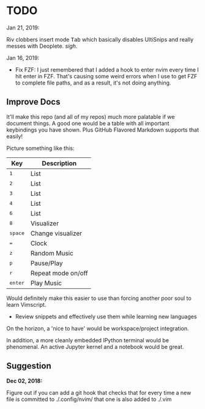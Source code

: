 # TODO

Jan 21, 2019:

  Riv clobbers insert mode <kbd>Tab</kbd> which basically disables UltiSnips
  and really messes with Deoplete. *sigh*.

Jan 16, 2019:

- Fix FZF:
  I just remembered that I added a hook to enter nvim every time
  I hit enter in FZF. That's causing some weird errors when I use <C-x><C-f>
  to get FZF to complete file paths, and as a result, it's not doing anything.

## Improve Docs

It'll make this repo (and all of my repos) much more palatable if we document
things. A good one would be a table with all important keybindings you have
shown. Plus GitHub Flavored Markdown supports that easily!

Picture something like this:

| Key | Description |
| --- | ----------- |
| <kbd>1</kbd>| List |
| <kbd>2</kbd>| List |
| <kbd>3</kbd>| List |
| <kbd>4</kbd>| List |
| <kbd>6</kbd>| List |
| <kbd>8</kbd>| Visualizer |
| <kbd>space</kbd>| Change visualizer |
| <kbd>=</kbd>| Clock |
| <kbd>z</kbd>| Random Music |
| <kbd>p</kbd>| Pause/Play |
| <kbd>r</kbd>| Repeat mode on/off |
| <kbd>enter</kbd>| Play Music |

Would definitely make this easier to use than forcing another poor soul to
learn Vimscript.

- Review snippets and effectively use them while learning new languages

On the horizon, a 'nice to have' would be workspace/project integration.

In addition, a more cleanly embedded IPython terminal would be phenomenal.
An active Jupyter kernel and a notebook would be great.

## Suggestion

**Dec 02, 2018:**

Figure out if you can add a git hook that checks that for every time a new
file is committed to ./.config/nvim/ that one is also added to ./.vim
